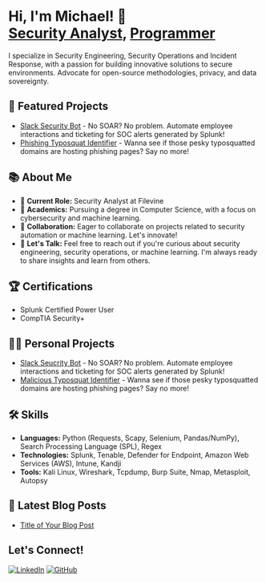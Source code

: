 <h1>Hi, I'm Michael! 👋<br><a href="https://www.linkedin.com/in/m-wentz/">Security Analyst</a>, <a href="https://github.com/m-wentz">Programmer</a></h1>

<p>I specialize in Security Engineering, Security Operations and Incident Response, with a passion for building innovative solutions to secure environments. Advocate for open-source methodologies, privacy, and data sovereignty.</p>

<h2>🚀 Featured Projects</h2>
<ul>
  <li><a href="https://github.com/m-wentz/slack-sec-bot">Slack Security Bot</a> - No SOAR? No problem. Automate employee interactions and ticketing for SOC alerts generated by Splunk!</li>
  <li><a href="https://github.com/m-wentz">Phishing Typosquat Identifier</a> - Wanna see if those pesky typosquatted domains are hosting phishing pages? Say no more!</li>
</ul>

<h2>📚 About Me</h2>
<ul>
  <li>🔭 <strong>Current Role:</strong> Security Analyst at Filevine</li>
  <li>🌱 <strong>Academics:</strong> Pursuing a degree in Computer Science, with a focus on cybersecurity and machine learning.</li>
  <li>👯 <strong>Collaboration:</strong> Eager to collaborate on projects related to security automation or machine learning. Let's innovate!</li>
  <li>💬 <strong>Let's Talk:</strong> Feel free to reach out if you're curious about security engineering, security operations, or machine learning. I'm always ready to share insights and learn from others.</li>
</ul>

<h2>🏆 Certifications</h2>
<ul>
  <li>Splunk Certified Power User</li>
  <li>CompTIA Security+</li>
</ul>

<h2>👨‍💻 Personal Projects</h2>
<ul>
  <li><a href="https://github.com/m-wentz/slack-sec-bot">Slack Seucrity Bot</a> - No SOAR? No problem. Automate employee interactions and ticketing for SOC alerts generated by Splunk!</li>
  <li><a href="https://github.com/m-wentz">Malicious Typosquat Identifier</a> - Wanna see if those pesky typosquatted domains are hosting phishing pages? Say no more!</li>
</ul>

<h2>🛠️ Skills</h2>
<ul>
  <li><b>Languages:</b> Python (Requests, Scapy, Selenium, Pandas/NumPy), Search Processing Language (SPL), Regex</li>
  <li><b>Technologies:</b> Splunk, Tenable, Defender for Endpoint, Amazon Web Services (AWS), Intune, Kandji</li>
  <li><b>Tools:</b> Kali Linux, Wireshark, Tcpdump, Burp Suite, Nmap, Metasploit, Autopsy</li>
</ul>

<h2>📝 Latest Blog Posts</h2>
<ul>
  <li><a href="your-blog-post-link">Title of Your Blog Post</a></li>
  <!-- Add more posts here -->
</ul>

<h2>Let's Connect!</h2>
<p>
  <a href="https://www.linkedin.com/in/m-wentz"><img src="https://github.com/gauravghongde/social-icons/blob/master/SVG/White/LinkedIN_white.svg" alt="LinkedIn"></a>
  <a href="https://github.com/m-wentz"><img src="https://github.com/gauravghongde/social-icons/blob/master/SVG/White/Github_white.svg" alt="GitHub"></a>
</p>

<!--
**m-wentz/m-wentz** is a ✨ _special_ ✨ repository because its `README.md` (this file) appears on your GitHub profile.


Here are some ideas to get you started:

- 🔭 I’m currently working on ...
- 🌱 I’m currently learning ...
- 👯 I’m looking to collaborate on ...
- 🤔 I’m looking for help with ...
- 💬 Ask me about ...
- 📫 How to reach me: ...
- 😄 Pronouns: ...
- ⚡ Fun fact: ...
-->
